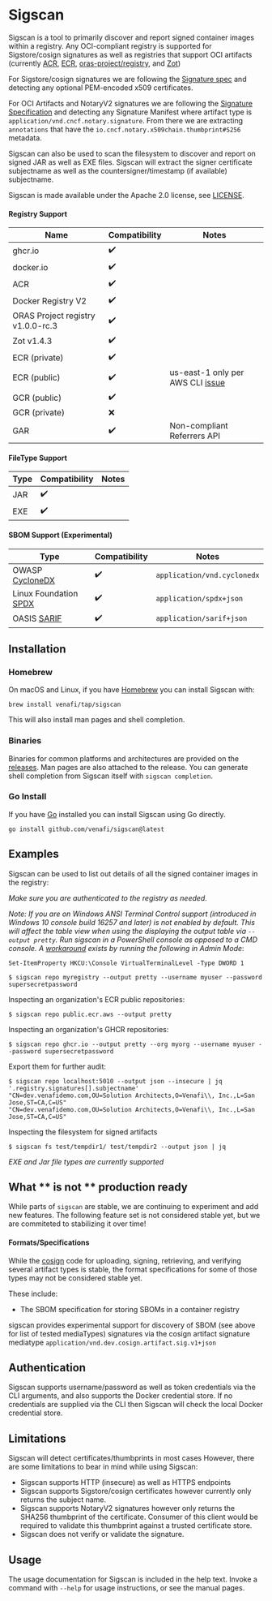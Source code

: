 # Sigscan

Sigscan is a tool to primarily discover and report signed container images within a registry.  Any OCI-compliant registry is supported for Sigstore/cosign signatures as well as registries that support OCI artifacts (currently [ACR](https://azure.microsoft.com/en-us/products/container-registry), [ECR](https://aws.amazon.com/ecr/), [oras-project/registry](https://github.com/oras-project/distribution/pkgs/container/registry), and [Zot](https://zotregistry.io))

For Sigstore/cosign signatures we are following the [Signature spec](https://github.com/sigstore/cosign/blob/main/specs/SIGNATURE_SPEC.md) and detecting any optional PEM-encoded x509 certificates.

For OCI Artifacts and NotaryV2 signatures we are following the [Signature Specification](https://github.com/notaryproject/notaryproject/blob/main/specs/signature-specification.md) and detecting any Signature Manifest where artifact type is `application/vnd.cncf.notary.signature`.  From there we are extracting `annotations` that have the `io.cncf.notary.x509chain.thumbprint#S256` metadata.

Sigscan can also be used to scan the filesystem to discover and report on signed JAR as well as EXE files.  Sigscan will extract the signer certificate subjectname as well as the countersigner/timestamp (if available) subjectname.

Sigscan is made available under the Apache 2.0 license, see [LICENSE](LICENSE).

#### Registry Support
| Name | Compatibility | Notes |
| ---- | --------- | ---- |
| ghcr.io | :heavy_check_mark: | |
| docker.io | :heavy_check_mark: | |
| ACR | :heavy_check_mark: | |
| Docker Registry V2 | :heavy_check_mark: | |
| ORAS Project registry v1.0.0-rc.3 | :heavy_check_mark: | |
| Zot v1.4.3 | :heavy_check_mark: | |
| ECR (private) | :heavy_check_mark: | |
| ECR (public) | :heavy_check_mark: | us-east-1 only per AWS CLI [issue](https://github.com/aws/aws-cli/issues/5917) |
| GCR (public) | :heavy_check_mark: | |
| GCR (private) | :x: | |
| GAR | :heavy_check_mark: | Non-compliant Referrers API |

#### FileType Support
| Type | Compatibility | Notes |
| ---- | ------------- | ----- |
| JAR  | :heavy_check_mark: | |
| EXE | :heavy_check_mark: | |

#### SBOM Support (Experimental)
| Type | Compatibility | Notes |
| ---- | ------------- | ----- |
| OWASP [CycloneDX](https://cyclonedx.org/) | :heavy_check_mark: | `application/vnd.cyclonedx` |
| Linux Foundation [SPDX](https://spdx.dev/) | :heavy_check_mark: | `application/spdx+json` |
| OASIS [SARIF](https://docs.oasis-open.org/sarif/sarif/v2.0/sarif-v2.0.html) | :heavy_check_mark: | `application/sarif+json` |

## Installation

### Homebrew

On macOS and Linux, if you have [Homebrew](https://brew.sh) you can install Sigscan with:

```shell
brew install venafi/tap/sigscan
```

This will also install man pages and shell completion.

### Binaries

Binaries for common platforms and architectures are provided on the [releases](https://github.com/venafi/sigscan/releases/latest).
Man pages are also attached to the release.
You can generate shell completion from Sigscan itself with `sigscan completion`.

### Go Install

If you have [Go](https://go.dev/) installed you can install Sigscan using Go directly.

```shell
go install github.com/venafi/sigscan@latest
```

## Examples

Sigscan can be used to list out details of all the signed container images in the registry:

*Make sure you are authenticated to the registry as needed.*

*Note: If you are on Windows ANSI Terminal Control support (introduced in Windows 10 console build 16257 and later) is not enabled by default.  This will affect the table view when using the displaying the output table via `--output pretty`.  Run sigscan in a PowerShell console as opposed to a CMD console.  A [workaround](https://github.com/rodaine/table/issues/18) exists by running the following in Admin Mode*:

`Set-ItemProperty HKCU:\Console VirtualTerminalLevel -Type DWORD 1`

```shell
$ sigscan repo myregistry --output pretty --username myuser --password supersecretpassword
```

Inspecting an organization's ECR public repositories:
```shell
$ sigscan repo public.ecr.aws --output pretty
```

Inspecting an organization's GHCR repositories:

```shell
$ sigscan repo ghcr.io --output pretty --org myorg --username myuser --password supersecretpassword
```

Export them for further audit:
```shell
$ sigscan repo localhost:5010 --output json --insecure | jq '.registry.signatures[].subjectname'
"CN=dev.venafidemo.com,OU=Solution Architects,O=Venafi\\, Inc.,L=San Jose,ST=CA,C=US"
"CN=dev.venafidemo.com,OU=Solution Architects,O=Venafi\\, Inc.,L=San Jose,ST=CA,C=US"
```

Inspecting the filesystem for signed artifacts
```shell
$ sigscan fs test/tempdir1/ test/tempdir2 --output json | jq
```

*EXE and Jar file types are currently supported*

## What ** is not ** production ready

While parts of `sigscan` are stable, we are continuing to experiment and add new features. The following feature set is not considered stable yet, but we are commiteted to stabilizing it over time!

#### Formats/Specifications

While the [cosign](https://github.com/sigstore/cosign) code for uploading, signing, retrieving, and verifying several artifact types is stable, the format specifications for some of those types may not be considered stable yet.

These include:

* The SBOM specification for storing SBOMs in a container registry

sigscan provides experimental support for discovery of SBOM (see above for list of tested mediaTypes) signatures via the cosign artifact signature mediatype `application/vnd.dev.cosign.artifact.sig.v1+json`

## Authentication

Sigscan supports username/password as well as token credentials via the CLI arguments, and also supports the Docker credential store.  If no credentials are supplied via the CLI then Sigscan will check the local Docker credential store.

## Limitations

Sigscan will detect certificates/thumbprints in most cases
However, there are some limitations to bear in mind while using Sigscan:

- Sigscan supports HTTP (insecure) as well as HTTPS endpoints
- Sigscan supports Sigstore/cosign certificates however currently only returns the subject name.
- Sigscan supports NotaryV2 signatures however only returns the SHA256 thumbprint of the certificate.  Consumer of this client would be required to validate this thumbprint against a trusted certificate store.
- Sigscan does not verify or validate the signature.

## Usage

The usage documentation for Sigscan is included in the help text.
Invoke a command with `--help` for usage instructions, or see the manual pages.
